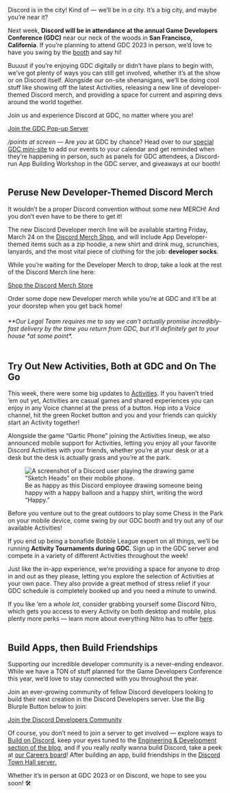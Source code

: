 <div class="column-4 w-col w-col-8 w-col-stack">
    <div id="heading-1" class="rich-wrapper">
        <div class="blog-post-content w-richtext">
            <p>Discord is in the city! Kind of — we’ll be in <em>a</em> city. It’s a big city, and maybe you’re near it?&nbsp;</p>
            <p>Next week, <strong>Discord will be in attendance at the annual Game Developers Conference (GDC)</strong> near our neck of the woods in <strong>San Francisco, California</strong>. If you’re planning to attend GDC 2023 in person, we’d love to have you swing by the <a href="https://discord.com/gdc-2023">booth</a> and say hi!&nbsp;</p>
            <p>Buuuut if you’re enjoying GDC digitally or didn’t have plans to begin with, we’ve got plenty of ways you can still get involved, whether it’s at the show or on Discord itself. Alongside our on-site shenanigans, we’ll be doing cool stuff like showing off the latest Activities, releasing a new line of developer-themed Discord merch, and providing a space for current and aspiring devs around the world together.&nbsp;</p>
            <p>Join us and experience Discord at GDC, no matter where you are!</p>
            <div class="w-embed">
                <div class="btn-wrapper"><a href="https://discord.gg/gdc2023" class="btn-blog w-button">Join the GDC Pop-up Server</a></div>
            </div>
            <p><em>/points at screen</em> — Are <em>you</em> at GDC by chance? Head over to our <a href="https://discord.com/gdc-2023">special GDC mini-site</a> to add our events to your calendar and get reminded when they’re happening in person, such as panels for GDC attendees, a Discord-run App Building Workshop in the GDC server, and giveaways at our booth!<br>‍<br></p>
        </div>
    </div>
    <div class="btn-wrapper w-condition-invisible"><a href="#" class="btn-blog w-dyn-bind-empty w-button"></a></div>
    <div id="heading-2" class="rich-wrapper">
        <div class="blog-post-content w-richtext">
            <h2><strong>Peruse New Developer-Themed Discord Merch<br></strong></h2>
            <p>It wouldn’t be a proper Discord convention without some new MERCH! And you don’t even have to be there to get it!</p>
            <p>The new Discord Developer merch line will be available starting Friday, March 24 on the <a href="https://discordmerch.com">Discord Merch Shop</a>, and will include App Developer-themed items such as a zip hoodie, a new shirt and drink mug, scrunchies, lanyards, and the most vital piece of clothing for the job: <strong>developer socks</strong>.&nbsp;</p>
            <p>While you’re waiting for the Developer Merch to drop, take a look at the rest of the Discord Merch line here:</p>
            <div class="w-embed">
                <div class="btn-wrapper"><a href="https://discordmerch.com/" class="btn-blog w-button" target="_blank">Shop the Discord Merch Store</a></div>
            </div>
            <p>Order some dope new Developer merch while you’re at GDC and it’ll be at your doorstep when you get back home!</p>
            <h6>*<em>*Our Legal Team requires me to say we can’t actually promise incredibly-fast delivery by the time you return from GDC, but it’ll definitely get to your house *at some point*.&nbsp;<br>‍</em></h6>
        </div>
    </div>
    <div id="heading-3" class="rich-wrapper">
        <div class="blog-post-content w-richtext">
            <h2><strong>Try Out New Activities, Both at GDC and On The Go<br></strong></h2>
            <p>This week, there were some big updates to <a href="https://discord.com/blog/server-activities-games-voice-watch-together">Activities</a>. If you haven’t tried ‘em out yet, Activities are casual games and shared experiences you can enjoy in any Voice channel at the press of a button. Hop into a Voice channel, hit the green Rocket button and you and your friends can quickly start an Activity together!&nbsp;</p>
            <p>Alongside the game “Gartic Phone” joining the Activities lineup, we also announced mobile support for Activities, letting you enjoy all your favorite Discord Activities with your friends, whether you’re at your desk or at a desk but the desk is actually grass and you’re at the park.&nbsp;</p>
            <figure class="w-richtext-figure-type-image w-richtext-align-fullwidth" style="max-width:1200pxpx">
                <div><img src="https://assets-global.website-files.com/5f9072399b2640f14d6a2bf4/641231302c9ef2d3a6e12149_F62dLeJOUPzs2kMTj3gGIElL_R_4XPBWyfOSYnYj7mumf-9mkBlozzA1j4W4p9IlIth9vO5_DXPswWgkuRFwyqyskBaeSsKVGxOBt8xfjnKDukcXACDCu2Y2nWyukmkKyKHfz7avWoo8mUxQZIRRVKs.png" alt="A screenshot of a Discord user playing the drawing game “Sketch Heads” on their mobile phone."></div>
                <figcaption>Be as happy as this Discord employee drawing someone being happy with a happy balloon and a happy shirt, writing the word “Happy.”&nbsp;</figcaption>
            </figure>
            <p>Before you venture out to the great outdoors to play some Chess in the Park on your mobile device, come swing by our GDC booth and try out any of our available Activities!&nbsp;</p>
            <p>If you end up being a bonafide Bobble League expert on all things, we’ll be running <strong>Activity Tournaments during GDC</strong>. Sign up in the GDC server and compete in a variety of different Activities throughout the week!&nbsp;</p>
            <p>Just like the in-app experience, we’re providing a space for anyone to drop in and out as they please, letting you explore the selection of Activities at your own pace. They also provide a great method of stress relief if your GDC schedule is completely booked up and you need a minute to unwind.&nbsp;</p>
            <p>If you like ‘em a <em>whole lot</em>, consider grabbing yourself some Discord Nitro, which gets you access to every Activity on both desktop and mobile, plus plenty more perks — learn more about everything Nitro has to offer <a href="https://discord.com/nitro">here</a>.<br>‍</p>
        </div>
    </div>
    <div id="heading-4" class="rich-wrapper">
        <div class="blog-post-content w-richtext">
            <h2><strong>Build Apps, then Build Friendships<br></strong></h2>
            <p>Supporting our incredible developer community is a never-ending endeavor. While we have a TON of stuff planned for the Game Developers Conference this year, we’d love to stay connected with you throughout the year.</p>
            <p>Join an ever-growing community of fellow Discord developers looking to build their next creation in the Discord Developers server. Use the Big Blurple Button below to join: <br></p>
            <div class="w-embed">
                <div class="btn-wrapper"><a href="https://discord.gg/discord-developers" class="btn-blog w-button">Join the Discord Developers Community</a></div>
            </div>
            <p>Of course, you don’t need to join a server to get involved — explore ways to <a href="https://discord.com/build">Build on Discord</a>, keep your eyes tuned to the <a href="https://discord.com/category/engineering">Engineering &amp; Development section of the blog</a>, and if you really <em>really</em> wanna build Discord, take a peek at <a href="https://discord.com/careers">our Careers board</a>! After building an app, build friendships in the <a href="https://discord.com/invite/discord-townhall">Discord Town Hall server.</a>&nbsp;</p>
            <p>Whether it’s in person at GDC 2023 or on Discord, we hope to see you soon! 🛠️<br>‍<strong><br></strong></p>
        </div>
    </div>
    <div id="heading-5" class="rich-wrapper">
        <div class="blog-post-content w-dyn-bind-empty w-richtext"></div>
    </div>
    <div id="heading-6" class="rich-wrapper">
        <div class="blog-post-content w-dyn-bind-empty w-richtext"></div>
    </div>
    <div id="heading-7" class="rich-wrapper">
        <div class="blog-post-content w-dyn-bind-empty w-richtext"></div>
    </div>
    <div id="heading-8" class="rich-wrapper">
        <div class="blog-post-content w-dyn-bind-empty w-richtext"></div>
    </div>
    <div id="heading-9" class="rich-wrapper">
        <div class="blog-post-content w-dyn-bind-empty w-richtext"></div>
    </div>
    <div id="heading-10" class="rich-wrapper">
        <div class="blog-post-content w-dyn-bind-empty w-richtext"></div>
    </div>
</div>